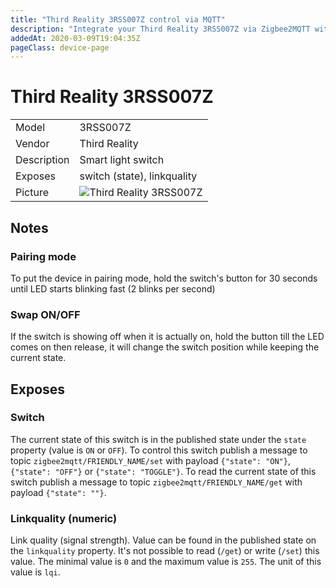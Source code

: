```yaml
---
title: "Third Reality 3RSS007Z control via MQTT"
description: "Integrate your Third Reality 3RSS007Z via Zigbee2MQTT with whatever smart home infrastructure you are using without the vendors bridge or gateway."
addedAt: 2020-03-09T19:04:35Z
pageClass: device-page
---
```


<!-- !!!! -->
<!-- ATTENTION: This file is auto-generated through docgen! -->
<!-- You can only edit the "Notes"-Section between the two comment lines "Notes BEGIN" and "Notes END". -->
<!-- Do not use h1 or h2 heading within "## Notes"-Section. -->
<!-- !!!! -->

# Third Reality 3RSS007Z

|     |     |
|-----|-----|
| Model | 3RSS007Z  |
| Vendor  | Third Reality  |
| Description | Smart light switch |
| Exposes | switch (state), linkquality |
| Picture | ![Third Reality 3RSS007Z](https://www.zigbee2mqtt.io/images/devices/3RSS007Z.jpg) |


<!-- Notes BEGIN: You can edit here. Add "## Notes" headline if not already present. -->
## Notes


### Pairing mode
To put the device in pairing mode, hold the switch's button for 30 seconds until LED starts blinking fast (2 blinks per second)

### Swap ON/OFF
If the switch is showing off when it is actually on, hold the button till the LED comes on then release, it will change the switch position while keeping the current state.
<!-- Notes END: Do not edit below this line -->



## Exposes

### Switch 
The current state of this switch is in the published state under the `state` property (value is `ON` or `OFF`).
To control this switch publish a message to topic `zigbee2mqtt/FRIENDLY_NAME/set` with payload `{"state": "ON"}`, `{"state": "OFF"}` or `{"state": "TOGGLE"}`.
To read the current state of this switch publish a message to topic `zigbee2mqtt/FRIENDLY_NAME/get` with payload `{"state": ""}`.

### Linkquality (numeric)
Link quality (signal strength).
Value can be found in the published state on the `linkquality` property.
It's not possible to read (`/get`) or write (`/set`) this value.
The minimal value is `0` and the maximum value is `255`.
The unit of this value is `lqi`.

